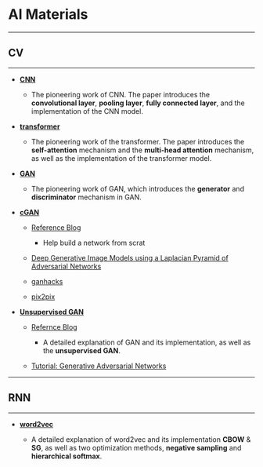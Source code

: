 # AI Materials

----

## CV

----

- [**CNN**](https://arxiv.org/abs/1409.1556)

    - The pioneering work of CNN. The paper introduces the **convolutional layer**, **pooling layer**, **fully connected layer**, and the implementation of the CNN model.

- [**transformer**](https://arxiv.org/abs/1706.03762)

    - The pioneering work of the transformer. The paper introduces the **self-attention** mechanism and the **multi-head attention** mechanism, as well as the implementation of the transformer model.

- [**GAN**](https://arxiv.org/abs/1406.2661)

    - The pioneering work of GAN, which introduces the **generator** and **discriminator** mechanism in GAN.

- [**cGAN**](https://arxiv.org/abs/1411.1784)

    - [Reference Blog](https://machinelearningmastery.com/how-to-develop-a-conditional-generative-adversarial-network-from-scratch/)
    
        - Help build a network from scrat 


    - [Deep Generative Image Models using a Laplacian Pyramid of Adversarial Networks](https://arxiv.org/pdf/1506.05751)

    - [ganhacks](https://github.com/soumith/ganhacks)
    
    - [pix2pix](https://arxiv.org/abs/1611.07004) 

- [**Unsupervised GAN**](https://arxiv.org/abs/1511.06434)

    - [Refernce Blog](https://machinelearningmastery.com/what-are-generative-adversarial-networks-gans/)
    
        - A detailed explanation of GAN and its implementation, as well as the **unsupervised GAN**.
        
    - [Tutorial: Generative Adversarial Networks](https://arxiv.org/abs/1701.00160) 

----

## RNN

----

- [**word2vec**](https://arxiv.org/abs/1411.2738)

    - A detailed explanation of word2vec and its implementation **CBOW** & **SG**, as well as two optimization methods, **negative sampling** and **hierarchical softmax**. 